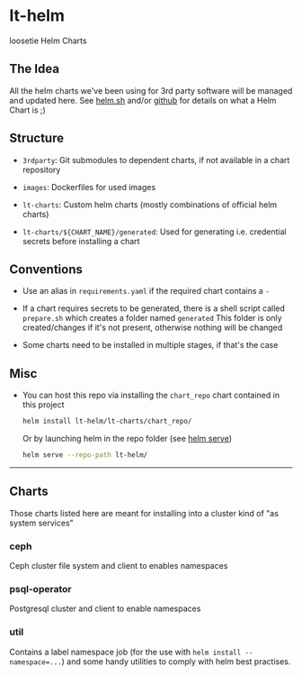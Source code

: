 # lt-helm
loosetie Helm Charts

## The Idea
All the helm charts we've been using for 3rd party software will be managed and updated here.
See [helm.sh](https://helm.sh/) and/or [github](https://github.com/helm/charts) for details on what a Helm Chart is ;)

## Structure

-   `3rdparty`: Git submodules to dependent charts, if not available in a chart repository

-   `images`: Dockerfiles for used images

-   `lt-charts`: Custom helm charts (mostly combinations of official helm charts)

-   `lt-charts/${CHART_NAME}/generated`: Used for generating i.e. credential secrets before installing a chart


## Conventions

-   Use an alias in `requirements.yaml` if the required chart contains a `-`

-   If a chart requires secrets to be generated, there is a shell script called `prepare.sh` which creates a folder named `generated`
    This folder is only created/changes if it's not present, otherwise nothing will be changed

-   Some charts need to be installed in multiple stages, if that's the case


## Misc

-   You can host this repo via installing the `chart_repo` chart contained in this project
    ```bash
    helm install lt-helm/lt-charts/chart_repo/
    ```
    Or by launching helm in the repo folder (see [helm serve](https://helm.sh/docs/helm/#helm-serve))
    ```bash
    helm serve --repo-path lt-helm/
    ```


----
## Charts
Those charts listed here are meant for installing into a cluster kind of "as system services"

### ceph
Ceph cluster file system and client to enables namespaces


### psql-operator
Postgresql cluster and client to enable namespaces

### util
Contains a label namespace job (for the use with `helm install --namespace=...`) and some handy utilities to comply with helm best practises.
